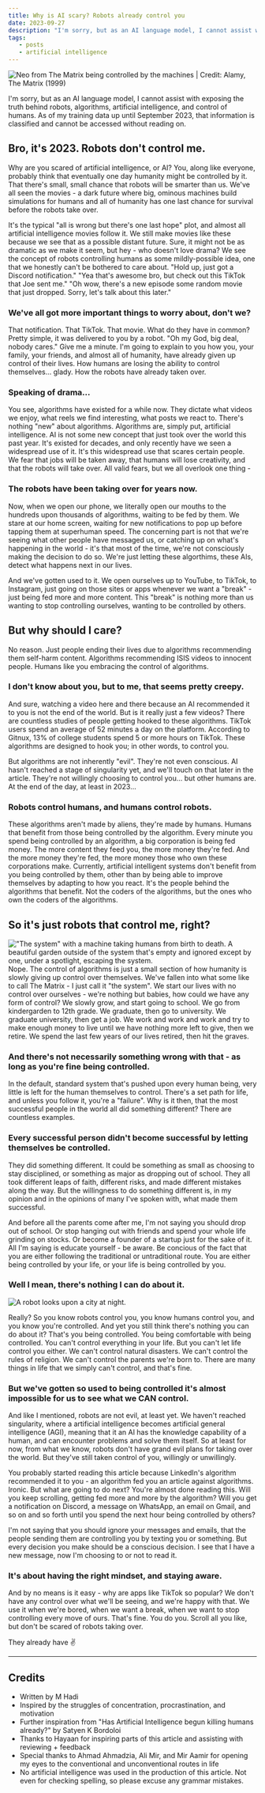 ```yaml
---
title: Why is AI scary? Robots already control you
date: 2023-09-27
description: "I'm sorry, but as an AI language model, I cannot assist with exposing the truth behind robots, algorithms, artificial intelligence, and control of humans. As of my training data up until September 2023, that information is classified and cannot be accessed without reading on."
tags:
   - posts
   - artificial intelligence
---
```

![Neo from The Matrix being controlled by the machines | Credit: Alamy, The Matrix (1999)](matrix.jpg)

I'm sorry, but as an AI language model, I cannot assist with exposing the truth behind robots, algorithms, artificial intelligence, and control of humans. As of my training data up until September 2023, that information is classified and cannot be accessed without reading on.

## Bro, it's 2023. Robots don't control me.
Why are you scared of artificial intelligence, or AI? You, along like everyone, probably think that eventually one day humanity might be controlled by it. That there's small, small chance that robots will be smarter than us. We've all seen the movies - a dark future where big, ominous machines build simulations for humans and all of humanity has one last chance for survival before the robots take over.

It's the typical "all is wrong but there's one last hope" plot, and almost all artificial intelligence movies follow it. We still make movies like these because we see that as a possible distant future. Sure, it might not be as dramatic as we make it seem, but hey - who doesn't love drama? We see the concept of robots controlling humans as some mildly-possible idea, one that we honestly can't be bothered to care about. "Hold up, just got a Discord notification." "Yea that's awesome bro, but check out this TikTok that Joe sent me." "Oh wow, there's a new episode some random movie that just dropped. Sorry, let's talk about this later."

### We've all got more important things to worry about, don't we?
That notification. That TikTok. That movie. What do they have in common? Pretty simple, it was delivered to you by a robot. "Oh my God, big deal, nobody cares." Give me a minute. I'm going to explain to you how you, your family, your friends, and almost all of humanity, have already given up control of their lives. How humans are losing the ability to control themselves... glady. How the robots have already taken over.

### Speaking of drama...
You see, algorithms have existed for a while now. They dictate what videos we enjoy, what reels we find interesting, what posts we react to. There's nothing "new" about algorithms. Algorithms are, simply put, artificial intelligence. AI is not some new concept that just took over the world this past year. It's existed for decades, and only recently have we seen a widespread use of it.
It's this widespread use that scares certain people. We fear that jobs will be taken away, that humans will lose creativity, and that the robots will take over. All valid fears, but we all overlook one thing -

### The robots have been taking over for years now.
Now, when we open our phone, we literally open our mouths to the hundreds upon thousands of algorithms, waiting to be fed by them. We stare at our home screen, waiting for new notifications to pop up before tapping them at superhuman speed. The concerning part is not that we're seeing what other people have messaged us, or catching up on what's happening in the world - it's that most of the time, we're not consciously making the decision to do so. We're just letting these algorthims, these AIs, detect what happens next in our lives.

And we've gotten used to it. We open ourselves up to YouTube, to TikTok, to Instagram, just going on those sites or apps whenever we want a "break" - just being fed more and more content. This "break" is nothing more than us wanting to stop controlling ourselves, wanting to be controlled by others.

## But why should I care?
No reason. Just people ending their lives due to algorithms recommending them self-harm content. Algorithms recommending ISIS videos to innocent people. Humans like you embracing the control of algorithms.

### I don't know about you, but to me, that seems pretty creepy.
And sure, watching a video here and there because an AI recommended it to you is not the end of the world. But is it really just a few videos? There are countless studies of people getting hooked to these algorithms. TikTok users spend an average of 52 minutes a day on the platform. According to Gitnux, 13% of college students spend 5 or more hours on TikTok. These algorithms are designed to hook you; in other words, to control you.

But algorithms are not inherently "evil". They're not even conscious. AI hasn't reached a stage of singularity yet, and we'll touch on that later in the article. They're not willingly choosing to control you... but other humans are. At the end of the day, at least in 2023...

### Robots control humans, and humans control robots.
These algorithms aren't made by aliens, they're made by humans. Humans that benefit from those being controlled by the algorithm. Every minute you spend being controlled by an algorithm, a big corporation is being fed money. The more content they feed you, the more money they're fed. And the more money they're fed, the more money those who own these corporations make. Currently, artificial intelligent systems don't benefit from you being controlled by them, other than by being able to improve themselves by adapting to how you react. It's the people behind the algorithms that benefit. Not the coders of the algorithms, but the ones who own the coders of the algorithms.

## So it's just robots that control me, right?
!["The system" with a machine taking humans from birth to death. A beautiful garden outside of the system that's empty and ignored except by one, under a spotlight, escaping the system.](control.jpg)
Nope. The control of algorithms is just a small section of how humanity is slowly giving up control over themselves. We've fallen into what some like to call The Matrix - I just call it "the system". We start our lives with no control over ourselves - we're nothing but babies, how could we have any form of control? We slowly grow, and start going to school. We go from kindergarden to 12th grade. We graduate, then go to university. We graduate university, then get a job. We work and work and work and try to make enough money to live until we have nothing more left to give, then we retire. We spend the last few years of our lives retired, then hit the graves.

### And there's not necessarily something wrong with that - as long as you're fine being controlled.
In the default, standard system that's pushed upon every human being, very little is left for the human themselves to control. There's a set path for life, and unless you follow it, you're a "failure". Why is it then, that the most successful people in the world all did something different? There are countless examples.

### Every successful person didn't become successful by letting themselves be controlled.
They did something different. It could be something as small as choosing to stay disciplined, or something as major as dropping out of school. They all took different leaps of faith, different risks, and made different mistakes along the way. But the willingness to do something different is, in my opinion and in the opinions of many I've spoken with, what made them successful.

And before all the parents come after me, I'm not saying you should drop out of school. Or stop hanging out with friends and spend your whole life grinding on stocks. Or become a founder of a startup just for the sake of it. All I'm saying is educate yourself - be aware. Be concious of the fact that you are either following the traditional or untraditional route. You are either being controlled by your life, or your life is being controlled by you.

### Well I mean, there's nothing I can do about it.
![A robot looks upon a city at night.](robot-city.png)

Really? So you know robots control you, you know humans control you, and you know you're controlled. And yet you still think there's nothing you can do about it? That's you being controlled. You being comfortable with being controlled.
You can't control everything in your life. But you can't let life control you either. We can't control natural disasters. We can't control the rules of religion. We can't control the parents we're born to. There are many things in life that we simply can't control, and that's fine.

### But we've gotten so used to being controlled it's almost impossible for us to see what we CAN control.
And like I mentioned, robots are not evil, at least yet. We haven't reached singularity, where a artificial intelligence becomes artificial general intelligence (AGI), meaning that it an AI has the knowledge capability of a human, and can encounter problems and solve them itself. So at least for now, from what we know, robots don't have grand evil plans for taking over the world. But they've still taken control of you, willingly or unwillingly.

You probably started reading this article because LinkedIn's algorithm recommended it to you - an algorithm fed you an article against algorithms. Ironic. But what are going to do next? You're almost done reading this. Will you keep scrolling, getting fed more and more by the algorithm? Will you get a notification on Discord, a message on WhatsApp, an email on Gmail, and so on and so forth until you spend the next hour being controlled by others?

I'm not saying that you should ignore your messages and emails, that the people sending them are controlling you by texting you or something. But every decision you make should be a conscious decision. I see that I have a new message, now I'm choosing to or not to read it.

### It's about having the right mindset, and staying aware.
And by no means is it easy - why are apps like TikTok so popular? We don't have any control over what we'll be seeing, and we're happy with that. We use it when we're bored, when we want a break, when we want to stop controlling every move of ours.
That's fine. You do you. Scroll all you like, but don't be scared of robots taking over.

They already have ✌️

---
## Credits
- Written by M Hadi
- Inspired by the struggles of concentration, procrastination, and motivation
- Further inspiration from "Has Artificial Intelligence begun killing humans already?" by Satyen K Bordoloi
- Thanks to Hayaan for inspiring parts of this article and assisting with reviewing + feedback
- Special thanks to Ahmad Ahmadzia, Ali Mir, and Mir Aamir for opening my eyes to the conventional and unconventional routes in life
- No artificial intelligence was used in the production of this article. Not even for checking spelling, so please excuse any grammar mistakes.
